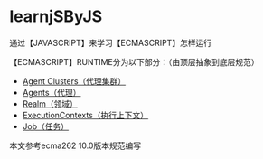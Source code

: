 # learnjSByJS

通过【JAVASCRIPT】来学习【ECMASCRIPT】怎样运行

【ECMASCRIPT】RUNTIME分为以下部分：（由顶层抽象到底层规范）
-   [Agent Clusters（代理集群）](https://github.com/WARJY/learnjSByJS/blob/master/src/Agent&AgentCluster.md)
-   [Agents（代理）](https://github.com/WARJY/learnjSByJS/blob/master/src/Agent&AgentCluster.md)
-   [Realm（领域）](https://github.com/WARJY/learnjSByJS/blob/master/src/Realm.js)
-   [ExecutionContexts（执行上下文）](https://github.com/WARJY/learnjSByJS/blob/master/src/ExecutionContexts.js)
-   [Job（任务）](https://github.com/WARJY/learnjSByJS/blob/master/src/Job.js)

本文参考ecma262 10.0版本规范编写
